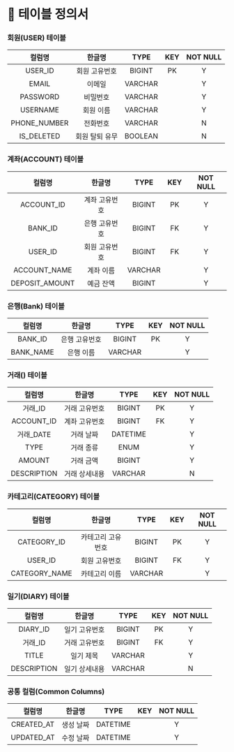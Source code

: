 # 📝 테이블 정의서

### 회원(USER) 테이블

|컬럼명|한글명|TYPE|KEY|NOT NULL|
|:---:|:---:|:---:|:---:|:---:|
|USER_ID|회원 고유번호|BIGINT|PK|Y|
|EMAIL|이메일|VARCHAR||Y|
|PASSWORD|비밀번호|VARCHAR||Y|
|USERNAME|회원 이름|VARCHAR||Y|
|PHONE_NUMBER|전화번호|VARCHAR||N|
|IS_DELETED|회원 탈퇴 유무|BOOLEAN||N|

### 계좌(ACCOUNT) 테이블

|컬럼명|한글명|TYPE|KEY|NOT NULL|
|:---:|:---:|:---:|:---:|:---:|
|ACCOUNT_ID|계좌 고유번호|BIGINT|PK|Y|
|BANK_ID|은행 고유번호|BIGINT|FK|Y|
|USER_ID|회원 고유번호|BIGINT|FK|Y|
|ACCOUNT_NAME|계좌 이름|VARCHAR||Y|
|DEPOSIT_AMOUNT|예금 잔액|BIGINT||Y|

### 은행(Bank) 테이블

|컬럼명|한글명|TYPE|KEY|NOT NULL|
|:---:|:---:|:---:|:---:|:---:|
|BANK_ID|은행 고유번호|BIGINT|PK|Y|
|BANK_NAME|은행 이름|VARCHAR||Y|

### 거래() 테이블

|컬럼명|한글명|TYPE|KEY|NOT NULL|
|:---:|:---:|:---:|:---:|:---:|
|거래_ID|거래 고유번호|BIGINT|PK|Y|
|ACCOUNT_ID|계좌 고유번호|BIGINT|FK|Y|
|거래_DATE|거래 날짜|DATETIME||Y|
|TYPE|거래 종류|ENUM||Y|
|AMOUNT|거래 금액|BIGINT||Y|
|DESCRIPTION|거래 상세내용|VARCHAR||N|

### 카테고리(CATEGORY) 테이블

|컬럼명|한글명|TYPE|KEY|NOT NULL|
|:---:|:---:|:---:|:---:|:---:|
|CATEGORY_ID|카테고리 고유번호|BIGINT|PK|Y|
|USER_ID|회원 고유번호|BIGINT|FK|Y|
|CATEGORY_NAME|카테고리 이름|VARCHAR||Y|

### 일기(DIARY) 테이블

|컬럼명|한글명|TYPE|KEY|NOT NULL|
|:---:|:---:|:---:|:---:|:---:|
|DIARY_ID|일기 고유번호|BIGINT|PK|Y|
|거래_ID|거래 고유번호|BIGINT|FK|Y|
|TITLE|일기 제목|VARCHAR||Y|
|DESCRIPTION|일기 상세내용|VARCHAR||N|

### 공통 컬럼(Common Columns)

|컬럼명|한글명|TYPE|KEY|NOT NULL|
|:---:|:---:|:---:|:---:|:---:|
|CREATED_AT|생성 날짜|DATETIME||Y|
|UPDATED_AT|수정 날짜|DATETIME||Y|
